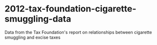 2012-tax-foundation-cigarette-smuggling-data
============================================

Data from the Tax Foundation's report on relationships between cigarette smuggling and excise taxes
